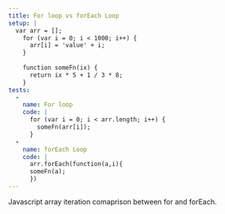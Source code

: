 ```yaml
---
title: For loop vs forEach Loop
setup: |
  var arr = [];
    for (var i = 0; i < 1000; i++) {
      arr[i] = 'value' + i;
    }
  
    function someFn(ix) {
      return ix * 5 + 1 / 3 * 8;
    }
tests:
  -
    name: For loop
    code: |
      for (var i = 0; i < arr.length; i++) {
        someFn(arr[i]);
      }
  -
    name: forEach Loop
    code: |
      arr.forEach(function(a,i){
      someFn(a);
      })
---
```

Javascript array iteration comaprison between for and forEach.
